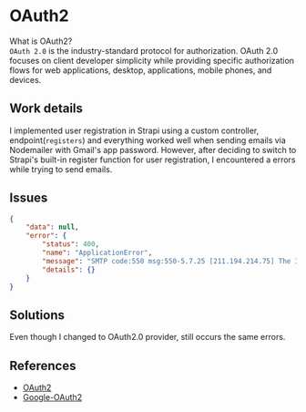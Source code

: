 # OAuth2
What is OAuth2?  
`OAuth 2.0`  is the industry-standard protocol for authorization. OAuth 2.0 focuses on client developer simplicity while providing specific authorization flows for web applications, desktop, applications, mobile phones, and devices.

## Work details
I implemented user registration in Strapi using a custom controller, endpoint(`registers`) and everything worked well when sending emails via Nodemailer with Gmail's app password. However, after deciding to switch to Strapi's built-in register function for user registration, I encountered a errors while trying to send emails.

## Issues
```json
{
    "data": null,
    "error": {
        "status": 400,
        "name": "ApplicationError",
        "message": "SMTP code:550 msg:550-5.7.25 [211.194.214.75] The IP address sending this message does not have a\r\n550-5.7.25 PTR record setup, or the corresponding forward DNS entry does not\r\n550-5.7.25 match the sending IP. As a policy, Gmail does not accept messages\r\n550-5.7.25 from IPs with missing PTR records. For more information, go to\r\n550-5.7.25  https://support.google.com/a?p=sender-guidelines-ip \r\n550-5.7.25 To learn more about Gmail requirements for bulk senders, visit\r\n550 5.7.25  https://support.google.com/a?p=sender-guidelines. d2e1a72fcca58-71df0d7d1dasi4086920b3a.225 - gsmtp\r\n",
        "details": {}
    }
}
```

## Solutions
Even though I changed to OAuth2.0 provider, still occurs the same errors. 


## References
- [OAuth2](https://oauth.net/2/)  
- [Google-OAuth2](https://developers.google.com/identity/protocols/oauth2/javascript-implicit-flow)